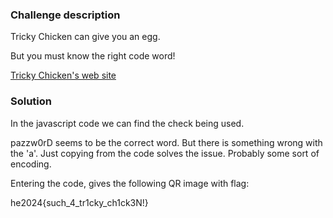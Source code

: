 ### Challenge description

Tricky Chicken can give you an egg.

But you must know the right code word!

[Tricky Chicken's web site](http://ch.hackyeaster.com:2402/)

### Solution

In the javascript code we can find the check being used. 

pazzw0rD seems to be the correct word.
But there is something wrong with the 'a'.
Just copying from the code solves the issue. Probably some sort of encoding.

Entering the code, gives the following QR image with flag:

he2024{such_4_tr1cky_ch1ck3N!}